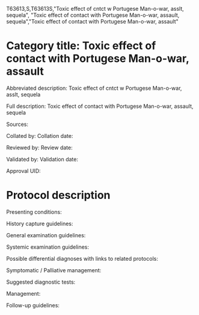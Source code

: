 T63613,S,T63613S,"Toxic effect of cntct w Portugese Man-o-war, asslt, sequela", "Toxic effect of contact with Portugese Man-o-war, assault, sequela","Toxic effect of contact with Portugese Man-o-war, assault"
# Category title: Toxic effect of contact with Portugese Man-o-war, assault

Abbreviated description: Toxic effect of cntct w Portugese Man-o-war, asslt, sequela

Full description: Toxic effect of contact with Portugese Man-o-war, assault, sequela

Sources:

Collated by:
Collation date:

Reviewed by:
Review date:

Validated by:
Validation date:

Approval UID:

# Protocol description

Presenting conditions:

History capture guidelines:

General examination guidelines:

Systemic examination guidelines:

Possible differential diagnoses with links to related protocols:

Symptomatic / Palliative management:

Suggested diagnostic tests:

Management:

Follow-up guidelines:
